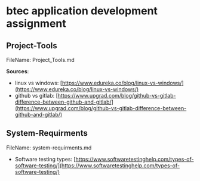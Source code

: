 # btec application development assignment
## Project-Tools
FileName: Project_Tools.md

**Sources**:
- linux vs windows: [https://www.edureka.co/blog/linux-vs-windows/](https://www.edureka.co/blog/linux-vs-windows/)
- github vs gitlab: [https://www.upgrad.com/blog/github-vs-gitlab-difference-between-github-and-gitlab/](https://www.upgrad.com/blog/github-vs-gitlab-difference-between-github-and-gitlab/)

## System-Requirments
FileName: system-requirments.md

- Software testing types: [https://www.softwaretestinghelp.com/types-of-software-testing/](https://www.softwaretestinghelp.com/types-of-software-testing/)
